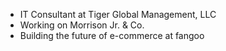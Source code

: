 * IT Consultant at Tiger Global Management, LLC
* Working on Morrison Jr. & Co.
* Building the future of e-commerce at fangoo
